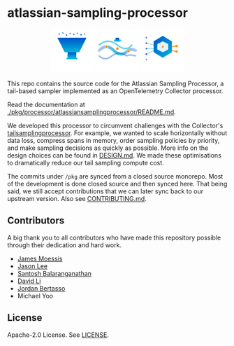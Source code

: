# atlassian-sampling-processor

<div align="center">
  <img src="atlassian-sampling-funnel-logo.svg" alt="Atlassian Sampling Processor - Funnel Logo" width="100" height="100">
  <img src="atlassian-sampling-stream-logo.svg" alt="Atlassian Sampling Processor - Stream Logo" width="100" height="100">
  <img src="atlassian-sampling-geometric-logo.svg" alt="Atlassian Sampling Processor - Geometric Logo" width="100" height="100">
</div> 

This repo contains the source code for the Atlassian Sampling Processor, a tail-based sampler
implemented as an OpenTelemetry Collector processor.

Read the documentation at [./pkg/processor/atlassiansamplingprocessor/README.md](./pkg/processor/atlassiansamplingprocessor/README.md).

We developed this processor to circumvent challenges with the Collector's [tailsamplingprocessor](https://github.com/open-telemetry/opentelemetry-collector-contrib/blob/main/processor/tailsamplingprocessor/README.md).
For example, we wanted to scale horizontally without data loss, compress spans in memory, order sampling policies by priority,
and make sampling decisions as quickly as possible. 
More info on the design choices can be found in [DESIGN.md](./pkg/processor/atlassiansamplingprocessor/DESIGN.md).
We made these optimisations to dramatically reduce our tail sampling compute cost. 

The commits under `/pkg` are synced from a closed source monorepo. Most of the development is done closed source and then synced here.
That being said, we still accept contributions that we can later sync back to our upstream version. Also see [CONTRIBUTING.md](./CONTRIBUTING.md).

## Contributors

A big thank you to all contributors who have made this repository possible through their dedication and hard work.

* [James Moessis](https://github.com/jamesmoessis)
* [Jason Lee](https://github.com/jsonlsy)
* [Santosh Balaranganathan](https://github.com/san-san)
* [David Li](https://github.com/davidlee88)
* [Jordan Bertasso](https://github.com/jordanbertasso)
* Michael Yoo

## License

Apache-2.0 License. See [LICENSE](./LICENSE).
